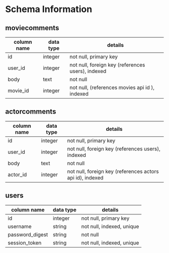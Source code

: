 # Schema Information

## moviecomments
column name | data type | details
------------|-----------|-----------------------
id          | integer   | not null, primary key
user_id     | integer   | not null, foreign key (references users), indexed
body        | text      | not null
movie_id    | integer   | not null, (references movies api id ), indexed

## actorcomments
column name | data type | details
------------|-----------|-----------------------
id          | integer   | not null, primary key
user_id     | integer   | not null, foreign key (references users), indexed
body        | text      | not null
actor_id    | integer   | not null, foreign key (references actors api id), indexed


## users
column name     | data type | details
----------------|-----------|-----------------------
id              | integer   | not null, primary key
username        | string    | not null, indexed, unique
password_digest | string    | not null
session_token   | string    | not null, indexed, unique
